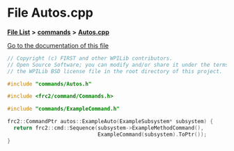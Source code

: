 

# File Autos.cpp

[**File List**](files.md) **>** [**commands**](dir_936b7b8edf6aa316affdf0e21f6b0c34.md) **>** [**Autos.cpp**](_autos_8cpp.md)

[Go to the documentation of this file](_autos_8cpp.md)


```C++
// Copyright (c) FIRST and other WPILib contributors.
// Open Source Software; you can modify and/or share it under the terms of
// the WPILib BSD license file in the root directory of this project.

#include "commands/Autos.h"

#include <frc2/command/Commands.h>

#include "commands/ExampleCommand.h"

frc2::CommandPtr autos::ExampleAuto(ExampleSubsystem* subsystem) {
  return frc2::cmd::Sequence(subsystem->ExampleMethodCommand(),
                             ExampleCommand(subsystem).ToPtr());
}
```


